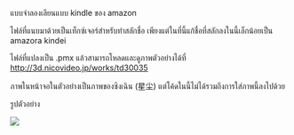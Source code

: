แบบจำลองเลียนแบบ kindle ของ amazon

ไฟล์ที่แนบมาด้วยเป็นเท็กซ์เจอร์สำหรับทำสลักชื่อ เพียงแต่ในที่นี้แก้ชื่อที่สลักลงในนี้เล็กน้อยเป็น amazora kindei

ไฟล์ที่แปลงเป็น .pmx แล้วสามารถโหลดและดูภาพตัวอย่างได้ที่
http://3d.nicovideo.jp/works/td30035

ภาพในหน้าจอในตัวอย่างเป็นภาพของซิงเฉิน (星尘) แต่โค้ดในนี้ไม่ได้รวมถึงการใส่ภาพนี้ลงไปด้วย

รูปตัวอย่าง

![](http://img03.deviantart.net/b299/i/2017/167/7/d/_mmd_dl__amazora_kindei__haifu_by_phyblas-dbcyq3n.jpg)

